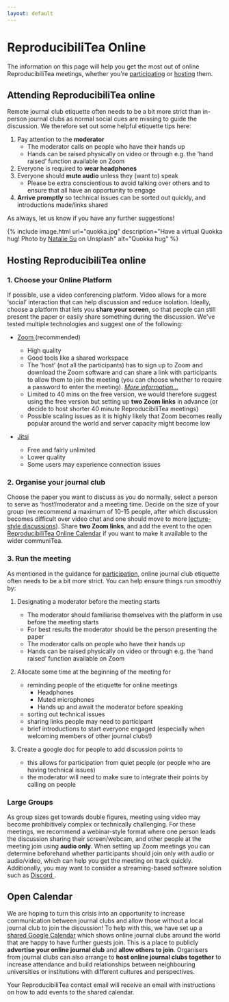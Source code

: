 ```yaml
---
layout: default
---
```


# ReproducibiliTea Online

The information on this page will help you get the most out of online ReproducibiliTea meetings, whether you're [participating](#-attending-reproducibilitea-online) or [hosting](#-hosting-reproducibilitea-online) them.

## [<i class="fas fa-long-arrow-alt-up"></i>](#reproducibilitea-online) Attending ReproducibiliTea online

Remote journal club etiquette often needs to be a bit more strict than in-person journal clubs as normal social cues are missing to guide the discussion. We therefore set out some helpful etiquette tips here:

1. Pay attention to the **moderator**
    - The moderator calls on people who have their hands up 
    - Hands can be raised physically on video or through e.g. the ‘hand raised’ function available on Zoom
2. Everyone is required to **wear headphones**
3. Everyone should **mute audio** unless they (want to) speak
    - Please be extra conscientious to avoid talking over others and to ensure that all have an opportunity to engage
4. **Arrive promptly** so technical issues can be sorted out quickly, and introductions made/links shared

As always, let us know if you have any further suggestions!

{% include image.html url="quokka.jpg" description="Have a virtual Quokka hug! Photo by <a href='https://unsplash.com/@capillasn?utm_source=unsplash&utm_medium=referral&utm_content=creditCopyText'>Natalie Su</a> on Unsplash" alt="Quokka hug" %}
     
## [<i class="fas fa-long-arrow-alt-up"></i>](#reproducibilitea-online) Hosting ReproducibiliTea online

### 1. Choose your Online Platform

If possible, use a video conferencing platform. Video allows for a more ‘social’ interaction that can help discussion and reduce isolation. Ideally, choose a platform that lets you **share your screen**, so that people can still present the paper or easily share something during the discussion. We've tested multiple technologies and suggest one of the following: 

- [Zoom <sup><i class="fas fa-external-link-square-alt"></i></sup>](https://zoom.us/) (recommended)
    - High quality
    - Good tools like a shared workspace
    - The ‘host’ (not all the participants) has to sign up to Zoom and download the Zoom software and can share a link with participants to allow them to join the meeting (you can choose whether to require a password to enter the meeting). *[More information...](https://support.zoom.us/hc/en-us/articles/201362033-Getting-Started-on-Windows-and-Mac)*
    - Limited to 40 mins on the free version, we would therefore suggest using the free version but setting up **two Zoom links** in advance (or decide to host shorter 40 minute ReproducibiliTea meetings)
    - Possible scaling issues as it is highly likely that Zoom becomes really popular around the world and server capacity might become low
    
- [Jitsi <sup><i class="fas fa-external-link-square-alt"></i></sup>](https://meet.jit.si/)
    - Free and fairly unlimited
    - Lower quality
    - Some users may experience connection issues
    
### 2. Organise your journal club

Choose the paper you want to discuss as you do normally, select a person to serve as ‘host’/moderator and a meeting time. Decide on the size of your group (we recommend a maximum of 10-15 people, after which discussion becomes difficult over video chat and one should move to more [lecture-style discussions](#large-groups)). Share **two Zoom links**, and add the event to the open [ReproducibiliTea Online Calendar](#-open-calendar) if you want to make it available to the wider communiTea.

### 3. Run the meeting

As mentioned in the guidance for [participation](#attending-reproducibilitea-online), online journal club etiquette often needs to be a bit more strict. You can help ensure things run smoothly by:

1. Designating a moderator before the meeting starts
    - The moderator should familiarise themselves with the platform in use before the meeting starts
    - For best results the moderator should be the person presenting the paper
    - The moderator calls on people who have their hands up 
    - Hands can be raised physically on video or through e.g. the ‘hand raised’ function available on Zoom

2. Allocate some time at the beginning of the meeting for 
    - reminding people of the etiquette for online meetings
        - Headphones
        - Muted microphones
        - Hands up and await the moderator before speaking
    - sorting out technical issues
    - sharing links people may need to participant
    - brief introductions to start everyone engaged (especially when welcoming members of other journal clubs!)
    
3. Create a google doc for people to add discussion points to
    - this allows for participation from quiet people (or people who are having technical issues) 
    - the moderator will need to make sure to integrate their points by calling on people
    
### Large Groups 

As group sizes get towards double figures, meeting using video may become prohibitively complex or technically challenging. For these meetings, we recommend a webinar-style format where one person leads the discussion sharing their screen/webcam, and other people at the meeting join using **audio only**. When setting up Zoom meetings you can determine beforehand whether participants should join only with audio or audio/video, which can help you get the meeting on track quickly. Additionally, you may want to consider a streaming-based software solution such as [Discord <sup><i class="fas fa-external-link-square-alt"></i></sup>](https://discordapp.com/).

## [<i class="fas fa-long-arrow-alt-up"></i>](#reproducibilitea-online) Open Calendar

We are hoping to turn this crisis into an opportunity to increase communication between journal clubs and allow those without a local journal club to join the discussion! To help with this, we have set up a [shared Google Calendar](/calendar/) which shows online journal clubs around the world that are happy to have further guests join. This is a place to publicly **advertise your online journal club** and **allow others to join**.  Organisers from journal clubs can also arrange to **host online journal clubs together** to increase attendance and build relationships between neighbouring universities or institutions with different cultures and perspectives. 

Your ReproducibiliTea contact email will receive an email with instructions on how to add events to the shared calendar.




